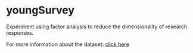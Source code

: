 # youngSurvey
Experiment using factor analysis to reduce the dimensionality of research responses.

For more information about the dataset: [click here](https://www.kaggle.com/miroslavsabo/young-people-survey/home)
